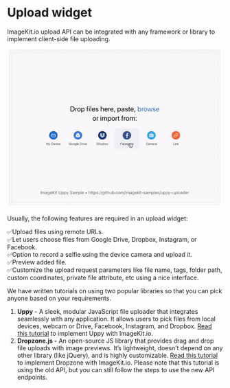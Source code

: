 # Upload widget

ImageKit.io upload API can be integrated with any framework or library to implement client-side file uploading.

![](https://raw.githubusercontent.com/imagekit-samples/uppy-uploader/master/assets/imagekit-uppy-demo.gif)

Usually, the following features are required in an upload widget:  
  
✅Upload files using remote URLs.  
✅Let users choose files from Google Drive, Dropbox, Instagram, or Facebook.  
✅Option to record a selfie using the device camera and upload it.  
✅Preview added file.  
✅Customize the upload request parameters like file name, tags, folder path, custom coordinates, private file attribute, etc using a nice interface. 

We have written tutorials on using two popular libraries so that you can pick anyone based on your requirements.

1. **Uppy** - A sleek, modular JavaScript file uploader that integrates seamlessly with any application. It allows users to pick files from local devices, webcam or Drive, Facebook, Instagram, and Dropbox. [Read this tutorial](uppy-upload-widget.md) to implement Uppy with ImageKit.io.
2. **Dropzone.js -** An open-source JS library that provides drag and drop file uploads with image previews. It’s lightweight, doesn’t depend on any other library \(like jQuery\), and is highly customizable. [Read this tutorial](https://blog.imagekit.io/imagekit-io-and-dropzone-js-client-side-drag-and-drop-image-upload-from-imagekit-io-user-fca3049c60fb) to implement Dropzone with ImageKit.io. Please note that this tutorial is using the old API, but you can still follow the steps to use the new API endpoints.

